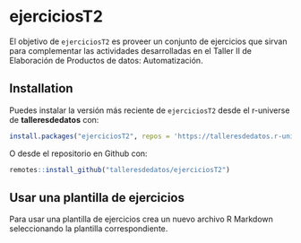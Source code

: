 
<!-- README.md is generated from README.Rmd. Please edit that file -->

# ejerciciosT2

<!-- badges: start -->
<!-- badges: end -->

El objetivo de `ejerciciosT2` es proveer un conjunto de ejercicios que
sirvan para complementar las actividades desarrolladas en el Taller II
de Elaboración de Productos de datos: Automatización.

## Installation

Puedes instalar la versión más reciente de `ejerciciosT2` desde el
r-universe de **talleresdedatos** con:

``` r
install.packages("ejerciciosT2", repos = 'https://talleresdedatos.r-universe.dev')
```

O desde el repositorio en Github con:

``` r
remotes::install_github("talleresdedatos/ejerciciosT2")
```

## Usar una plantilla de ejercicios

Para usar una plantilla de ejercicios crea un nuevo archivo R Markdown
seleccionando la plantilla correspondiente.
